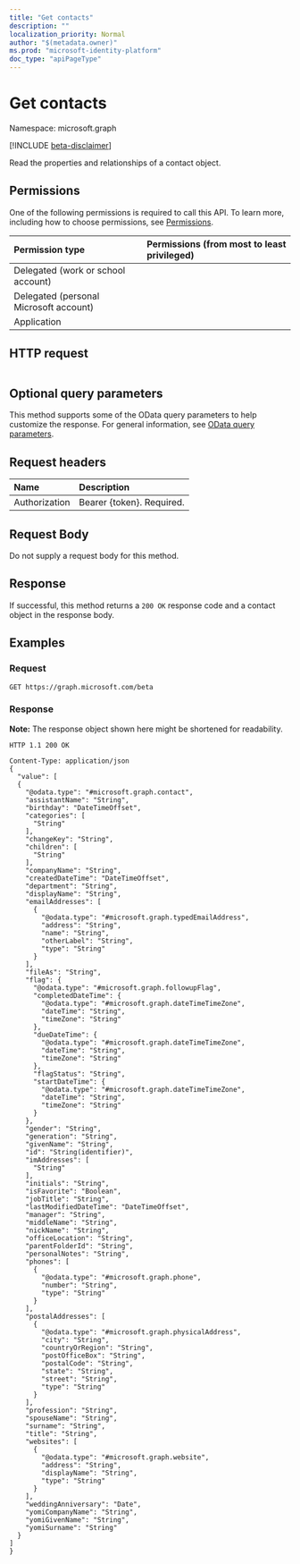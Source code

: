 ```yaml
---
title: "Get contacts"
description: ""
localization_priority: Normal
author: "$(metadata.owner)"
ms.prod: "microsoft-identity-platform"
doc_type: "apiPageType"
---
```


# Get contacts

Namespace: microsoft.graph

[!INCLUDE [beta-disclaimer](../../includes/beta-disclaimer.md)]

Read the properties and relationships of a contact object.

## Permissions

One of the following permissions is required to call this API. To learn more, including how to choose permissions, see [Permissions](/graph/permissions-reference).

| Permission type                        | Permissions (from most to least privileged) |
| :------------------------------------- | :------------------------------------------ |
| Delegated (work or school account)     |                                             |
| Delegated (personal Microsoft account) |                                             |
| Application                            |                                             |

## HTTP request

<!-- {
  "blockType": "ignored"
}
-->

```http

```

## Optional query parameters

This method supports some of the OData query parameters to help customize the response. For general information, see [OData query parameters](/graph/query-parameters).

## Request headers

| Name          | Description               |
| :------------ | :------------------------ |
| Authorization | Bearer {token}. Required. |

## Request Body

<!-- Actions and Functions -->

<!-- CRUD Methods -->

Do not supply a request body for this method.

## Response

If successful, this method returns a `200 OK` response code and a contact object in the response body.

## Examples

### Request

<!-- {
  "blockType": "request",
  "name": "get_contacts"
}
-->

```http
GET https://graph.microsoft.com/beta

```

### Response

**Note:** The response object shown here might be shortened for readability.

<!-- {
  "blockType": "response",
  "truncated": true,
  "@odata.type": "$(this.ReturnTypeFullName)"
}
-->

```http
HTTP 1.1 200 OK

Content-Type: application/json
{
  "value": [
  {
    "@odata.type": "#microsoft.graph.contact",
    "assistantName": "String",
    "birthday": "DateTimeOffset",
    "categories": [
      "String"
    ],
    "changeKey": "String",
    "children": [
      "String"
    ],
    "companyName": "String",
    "createdDateTime": "DateTimeOffset",
    "department": "String",
    "displayName": "String",
    "emailAddresses": [
      {
        "@odata.type": "#microsoft.graph.typedEmailAddress",
        "address": "String",
        "name": "String",
        "otherLabel": "String",
        "type": "String"
      }
    ],
    "fileAs": "String",
    "flag": {
      "@odata.type": "#microsoft.graph.followupFlag",
      "completedDateTime": {
        "@odata.type": "#microsoft.graph.dateTimeTimeZone",
        "dateTime": "String",
        "timeZone": "String"
      },
      "dueDateTime": {
        "@odata.type": "#microsoft.graph.dateTimeTimeZone",
        "dateTime": "String",
        "timeZone": "String"
      },
      "flagStatus": "String",
      "startDateTime": {
        "@odata.type": "#microsoft.graph.dateTimeTimeZone",
        "dateTime": "String",
        "timeZone": "String"
      }
    },
    "gender": "String",
    "generation": "String",
    "givenName": "String",
    "id": "String(identifier)",
    "imAddresses": [
      "String"
    ],
    "initials": "String",
    "isFavorite": "Boolean",
    "jobTitle": "String",
    "lastModifiedDateTime": "DateTimeOffset",
    "manager": "String",
    "middleName": "String",
    "nickName": "String",
    "officeLocation": "String",
    "parentFolderId": "String",
    "personalNotes": "String",
    "phones": [
      {
        "@odata.type": "#microsoft.graph.phone",
        "number": "String",
        "type": "String"
      }
    ],
    "postalAddresses": [
      {
        "@odata.type": "#microsoft.graph.physicalAddress",
        "city": "String",
        "countryOrRegion": "String",
        "postOfficeBox": "String",
        "postalCode": "String",
        "state": "String",
        "street": "String",
        "type": "String"
      }
    ],
    "profession": "String",
    "spouseName": "String",
    "surname": "String",
    "title": "String",
    "websites": [
      {
        "@odata.type": "#microsoft.graph.website",
        "address": "String",
        "displayName": "String",
        "type": "String"
      }
    ],
    "weddingAnniversary": "Date",
    "yomiCompanyName": "String",
    "yomiGivenName": "String",
    "yomiSurname": "String"
  }
]
}

```
